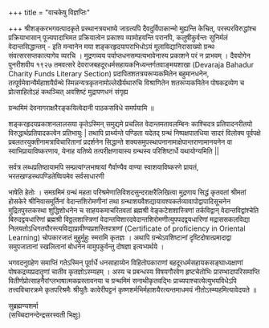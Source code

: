 +++
title = "वाचकेषु विज्ञप्तिः"

+++
श्रीशङ्करभगवत्पादकृते प्रस्थानत्रयभाष्ये जाग्रत्यपि दैवदुर्विपाकान्मो मुह्यन्ति केचित्, परस्परविरुद्धांश्च प्रक्रियाभासान् पूज्यपादाभिमत प्रक्रियात्वेन प्रकाश्य व्यामोहयन्ति परानपि, कलुषीकुर्वन्तः सुनिर्मलं वेदान्तसिद्धान्तम् - इति मन्वानेन मया शङ्करहृदयापराभिधोऽयं मूलाविद्यानिरासाख्यो ग्रन्थः संवत्सरसप्तकात्यागेव व्यरचि । मुद्रणव्यय पर्याप्तधनसम्पत्यभावेनास्य प्रकाशने परं न प्राभवम् । दैवयोगेन पुनरीशवीय १९२७ तमवत्सरे देवराजबहदूरधर्मसहायकनिध्यन्तर्गतवाङ्मयशाखा (Devaraja Bahadur Charity Funds Literary Section) प्रदापितशतत्रयरूप्यकमितेन बहुमानधनेन, तत्पूर्वमेवान्यैर्महाशयैर्ग्रन्थे स्मिन्नन्यत्रकृतनामोल्लेखैर्यथारुचि विश्राणितेन शतरूप्यकमितेन पोषकद्रव्येण च प्रोत्साहितोऽहं कथञ्चित् अवशिष्टं मुद्रापणधनं संगृह्य 

ग्रन्थमिमं देवनागराक्षरैरङ्कयित्वेदानी पाठकसविधे समर्पयामि ॥ 

शङ्करहृदयप्रकाशनलालसया कृतेऽस्मिन् समुद्यमे प्रचलित वेदान्तमतावलम्बिनः काश्चिदत्र प्रतिपादनरीतयो विरुद्धार्थप्रतिपादकत्वेन प्रतिभायुः | तथापि प्रार्थ्यन्ते पण्डिता यदेतद् ग्रन्थं निष्पक्षपातधिया सादरं विलोक्य पूर्वपक्षे प्रबलतरयुक्तीनामत्राविचारितानां प्रदर्शनेन सिद्धान्ते शक्यसमुपस्थापनानामाक्षेपान्तराणामानयनेन वा स्वाभिप्रायाविष्करणाय, येनाह यतिष्ये तत्परीक्षणायास्य ग्रन्थस्य परिशिष्टार्धे यथायोग्यमिति || 

सर्वत्र लब्धप्रतिष्ठायामपि सम्प्रत्यांग्लभाषायां गैर्वाण्यैव वाण्या स्वाशयाविष्करणे प्रायतं, भरतखण्डस्थपण्डितेष्वियमेव सर्वसाधारणी 

भाषेति हेतोः । समग्रमिमं ग्रन्थं महता परिश्रमेणातिविशदसुन्दराक्षरैलिखित्वा मुद्रणाय सिद्धं कृतवतां श्रीमतां होसकेरे श्रीनिवासमूर्तिनां वेदान्तशिरोमणीनां तथा ग्रन्थाशयवैशद्यायावश्यकर्तव्यावापोद्वापादिसूचनेन मुद्रितपुस्तकस्था शुद्धिशोधनेन च साहयकमाचरितवतां ब्रह्मश्री वेङ्कटेशशास्त्रिणां तर्कविद्वान् वेदान्तविद्वांश्चेति बिरुदद्वयधारिणां ब्रह्मश्री विठ्ठलशास्त्रिणां वेदान्तविशारदवेदान्तशिरोमणीत्युपपदद्वयधारिणां मद्राससकलविद्या निलयतोऽधिगतपौरस्त्यविद्याप्रावीण्यप्रशस्तिपत्राणां (Certificate of proficiency in Oriental Learning) चोपकारजातं मुहुर्मुहुः स्मरामि कृतज्ञः । अथापि ग्रन्थेऽवशिष्टानां दृष्टिदोषात्प्रमादाद्वा समुपजातानां स्खलितानां बोधनेन मामुपकुर्वन्तु दोषज्ञा इत्यभ्यर्थये । 

भगवदनुग्रहेण समाप्तिं गतेऽस्मिन् पूर्वार्धे धनसाहाय्येन विहितोपकाराणां बहदूरधर्मसहायकसङ्घाध्यक्षाणां पोषकद्रव्यप्रदातॄणां चातीव कृतज्ञोऽस्म्यहम् । अस्य च प्रबन्धस्य विषयगौरवेण हृष्टचेतोभिः प्रारम्भादापरिसमाप्ति वितीर्णप्रोत्साहनैरांग्लभाषात्मकप्रस्तावनया च ग्रन्थमिमं सनाथीकृतवद्भिः प्राच्यपाश्चात्येत्युभयविधेऽपि तत्त्वविचारक्रमे कृतपरिश्रमैः श्रीयुतैः कावेरीपट्टनं कृष्णशर्मभिर्महाशयैरत्यन्तमाधमयं नीतोऽस्म्यहमित्यावेदयते ॥ 

सुब्रह्मण्यशर्मा  
(सच्चिदानन्देन्द्रसरस्वती भिक्षुः)  
